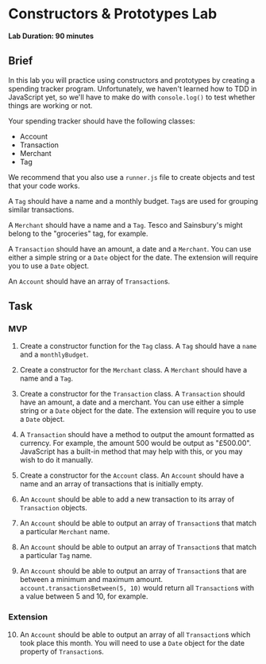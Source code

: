 # Constructors & Prototypes Lab

**Lab Duration: 90 minutes**

## Brief

In this lab you will practice using constructors and prototypes by creating a spending tracker program. Unfortunately, we haven't learned how to TDD in JavaScript yet, so we'll have to make do with `console.log()` to test whether things are working or not.

Your spending tracker should have the following classes:

- Account
- Transaction
- Merchant
- Tag

We recommend that you also use a `runner.js` file to create objects and test that your code works.

A `Tag` should have a name and a monthly budget. `Tag`s are used for grouping similar transactions.

A `Merchant` should have a name and a `Tag`. Tesco and Sainsbury's might belong to the "groceries" tag, for example.

A `Transaction` should have an amount, a date and a `Merchant`. You can use either a simple string or a `Date` object for the date. The extension will require you to use a `Date` object.

An `Account` should have an array of `Transaction`s.

## Task

### MVP

1. Create a constructor function for the `Tag` class. A `Tag` should have a `name` and a `monthlyBudget`.

2. Create a constructor for the `Merchant` class. A `Merchant` should have a name and a `Tag`.

3. Create a constructor for the `Transaction` class. A `Transaction` should have an amount, a date and a merchant. You can use either a simple string or a `Date` object for the date. The extension will require you to use a `Date` object.

4. A `Transaction` should have a method to output the amount formatted as currency. For example, the amount 500 would be output as "£500.00". JavaScript has a built-in method that may help with this, or you may wish to do it manually.

5. Create a constructor for the `Account` class. An `Account` should have a name and an array of transactions that is initially empty.

6. An `Account` should be able to add a new transaction to its array of `Transaction` objects.

7. An `Account` should be able to output an array of `Transaction`s that match a particular `Merchant` name.

8. An `Account` should be able to output an array of `Transaction`s that match a particular `Tag` name.

9. An `Account` should be able to output an array of `Transaction`s that are between a minimum and maximum amount. `account.transactionsBetween(5, 10)` would return all `Transaction`s with a value between 5 and 10, for example.

### Extension

10. An `Account` should be able to output an array of all `Transaction`s which took place this month. You will need to use a `Date` object for the date property of `Transaction`s.
